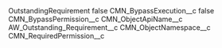 <?xml version="1.0" encoding="UTF-8"?>
<CustomMetadata xmlns="http://soap.sforce.com/2006/04/metadata" xmlns:xsi="http://www.w3.org/2001/XMLSchema-instance" xmlns:xsd="http://www.w3.org/2001/XMLSchema">
    <label>OutstandingRequirement</label>
    <protected>false</protected>
    <values>
        <field>CMN_BypassExecution__c</field>
        <value xsi:type="xsd:boolean">false</value>
    </values>
    <values>
        <field>CMN_BypassPermission__c</field>
        <value xsi:nil="true"/>
    </values>
    <values>
        <field>CMN_ObjectApiName__c</field>
        <value xsi:type="xsd:string">AW_Outstanding_Requirement__c</value>
    </values>
    <values>
        <field>CMN_ObjectNamespace__c</field>
        <value xsi:nil="true"/>
    </values>
    <values>
        <field>CMN_RequiredPermission__c</field>
        <value xsi:nil="true"/>
    </values>
</CustomMetadata>
